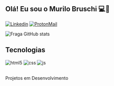 ## Olá! Eu sou o Murilo Bruschi 💻🚀

[![Linkedin](https://img.shields.io/badge/LinkedIn-0077B5?style=for-the-badge&logo=linkedin&logoColor=white)](https://www.linkedin.com/in/murilobruschi)
[![ProtonMail](https://img.shields.io/badge/ProtonMail-8B89CC?style=for-the-badge&logo=protonmail&logoColor=white)](mailto:MuriloBruschiSena@proton.me)


![Fraga GitHub stats](https://github-readme-stats.vercel.app/api?username=MuriloBruschi&show_icons=true&theme=dark)

## Tecnologias

<div style="display: inline_block">
  <img align="center" alt="html5" src="https://img.shields.io/badge/HTML5-E34F26?style=for-the-badge&logo=html5&logoColor=white" />
  <img align="center" alt="css" src="https://img.shields.io/badge/CSS3-1572B6?style=for-the-badge&logo=css3&logoColor=white" />
  <img align="center" alt="js" src="https://img.shields.io/badge/JavaScript-F7DF1E?style=for-the-badge&logo=javascript&logoColor=black" />
  
</div><br/>

Projetos em Desenvolvimento


